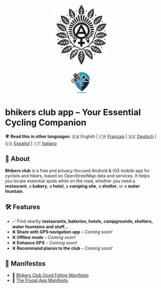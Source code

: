 <p align="center">
  <img src="./src/resources/logo.png" alt="Logo del Bhikers Club" width="200" height="200">
</p>
<p align="center">
  <img src="./src/resources/icons/icon.png" alt="Bhikers Club icon" width="80" height="80" style="border-radius: 0;">
</p>

# bhikers club app – Your Essential Cycling Companion

🌍 **Read this in other languages:** 
🇬🇧 English | 🇫🇷 [Français](README.fr.md) | 🇩🇪 [Deutsch](README.de.md) | 🇪🇸 [Español](README.es.md) | 🇮🇹 [Italiano](README.it.md) 

## 📌 About
**Bhikers club** is a free and privacy-focused Android & iOS mobile app for cyclists and hikers, based on OpenStreetMap data and services. It helps you locate essential spots while on the road, whether you need a **restaurant**, a **bakery**, a **hotel**,  a **camping site**, a **shelter**, or a **water fountain**. 

## 🛠 Features
- ✅ Find nearby **restaurants, bakeries, hotels, campgrounds, shelters, water fountains and stuff...**
- ❌ **Share with GPS navigation app** – *Coming soon!* 
- ❌ **Offline mode** – *Coming soon!* 
- ❌ **Enhance GPX** – *Coming soon!* 
- ❌ **Recommand places to the club** – *Coming soon!* 

## 📜 Manifestos
- 🚴 [Bhikers Club Good Fellow Manifesto](BHIKERS_CLUB_GOOD_FELLOW.en.md)
- 📱 [The Frugal App Manifesto](FRUGALAPP_MANIFESTO.en.md)
